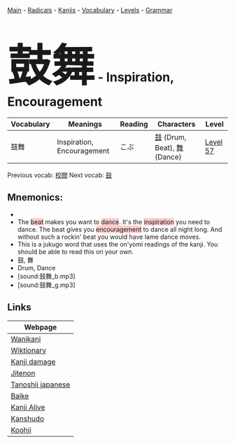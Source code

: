 <style> bigfont {font-size: 100px}</style>
[Main](../README.md) -
[Radicals](../radicals.md) -
[Kanjis](../kanjis.md) -
[Vocabulary](../vocabulary.md) -
[Levels](../levels.md) -
[Grammar](../grammar.md)
# <bigfont> 鼓舞</bigfont> - Inspiration, Encouragement 

| Vocabulary | Meanings | Reading | Characters | Level |
| --- | --- | --- | --- | --- |
| 鼓舞 | Inspiration, Encouragement | こぶ |  [鼓](../kanjis/鼓.md) (Drum, Beat), [舞](../kanjis/舞.md) (Dance) | [Level 57](../levels/wk_level57.md) |

Previous vocab: [校閲](校閲.md) Next vocab: [鼓](鼓.md) 

## Mnemonics:

* 
* The <span style="background-color:#ffcccb"> beat</span> makes you want to <span style="background-color:#ffcccb"> dance</span>. It's the <span style="background-color:#ffcccb"> inspiration</span> you need to dance. The beat gives you <span style="background-color:#ffcccb"> encouragement</span> to dance all night long. And without such a rockin' beat you would have lame dance moves.
* This is a jukugo word that uses the on'yomi readings of the kanji. You should be able to read this on your own.
* 鼓, 舞
* Drum, Dance
* [sound:鼓舞_b.mp3]
* [sound:鼓舞_g.mp3]


## Links 

| Webpage |
| --- |
| [Wanikani          ](https://www.wanikani.com/kanji/鼓舞) |
| [Wiktionary        ](https://en.wiktionary.org/wiki/鼓舞) |
| [Kanji damage      ](http://www.kanjidamage.com/kanji/search?utf8=✓&q=鼓舞) |
| [Jitenon           ](https://jitenon.com/kanji/鼓舞) |
| [Tanoshii japanese ](https://www.tanoshiijapanese.com/dictionary/kanji.cfm?k=鼓舞) |
| [Baike             ](https://baike.baidu.com/item/鼓舞) |
| [Kanji Alive       ](https://app.kanjialive.com/鼓舞) |
| [Kanshudo          ](https://www.kanshudo.com/searchmn?q=鼓舞) |
| [Koohii            ](https://kanji.koohii.com/study/kanji/鼓舞) |
